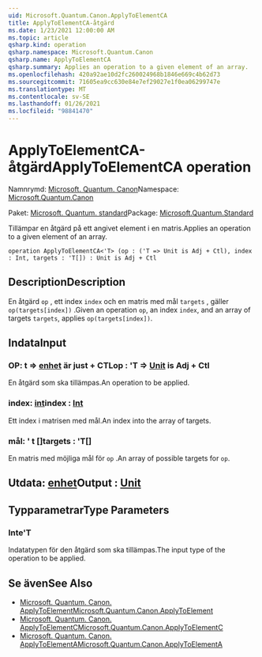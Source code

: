 ```yaml
---
uid: Microsoft.Quantum.Canon.ApplyToElementCA
title: ApplyToElementCA-åtgärd
ms.date: 1/23/2021 12:00:00 AM
ms.topic: article
qsharp.kind: operation
qsharp.namespace: Microsoft.Quantum.Canon
qsharp.name: ApplyToElementCA
qsharp.summary: Applies an operation to a given element of an array.
ms.openlocfilehash: 420a92ae10d2fc260024968b1846e669c4b62d73
ms.sourcegitcommit: 71605ea9cc630e84e7ef29027e1f0ea06299747e
ms.translationtype: MT
ms.contentlocale: sv-SE
ms.lasthandoff: 01/26/2021
ms.locfileid: "98841470"
---
```

# <a name="applytoelementca-operation"></a><span data-ttu-id="9f579-102">ApplyToElementCA-åtgärd</span><span class="sxs-lookup"><span data-stu-id="9f579-102">ApplyToElementCA operation</span></span>

<span data-ttu-id="9f579-103">Namnrymd: [Microsoft. Quantum. Canon](xref:Microsoft.Quantum.Canon)</span><span class="sxs-lookup"><span data-stu-id="9f579-103">Namespace: [Microsoft.Quantum.Canon](xref:Microsoft.Quantum.Canon)</span></span>

<span data-ttu-id="9f579-104">Paket: [Microsoft. Quantum. standard](https://nuget.org/packages/Microsoft.Quantum.Standard)</span><span class="sxs-lookup"><span data-stu-id="9f579-104">Package: [Microsoft.Quantum.Standard](https://nuget.org/packages/Microsoft.Quantum.Standard)</span></span>


<span data-ttu-id="9f579-105">Tillämpar en åtgärd på ett angivet element i en matris.</span><span class="sxs-lookup"><span data-stu-id="9f579-105">Applies an operation to a given element of an array.</span></span>

```qsharp
operation ApplyToElementCA<'T> (op : ('T => Unit is Adj + Ctl), index : Int, targets : 'T[]) : Unit is Adj + Ctl
```


## <a name="description"></a><span data-ttu-id="9f579-106">Description</span><span class="sxs-lookup"><span data-stu-id="9f579-106">Description</span></span>

<span data-ttu-id="9f579-107">En åtgärd `op` , ett index `index` och en matris med mål `targets` , gäller `op(targets[index])` .</span><span class="sxs-lookup"><span data-stu-id="9f579-107">Given an operation `op`, an index `index`, and an array of targets `targets`, applies `op(targets[index])`.</span></span>

## <a name="input"></a><span data-ttu-id="9f579-108">Indata</span><span class="sxs-lookup"><span data-stu-id="9f579-108">Input</span></span>

### <a name="op--t--unit--is-adj--ctl"></a><span data-ttu-id="9f579-109">OP: t => [enhet](xref:microsoft.quantum.lang-ref.unit)  är just + CTL</span><span class="sxs-lookup"><span data-stu-id="9f579-109">op : 'T => [Unit](xref:microsoft.quantum.lang-ref.unit)  is Adj + Ctl</span></span>

<span data-ttu-id="9f579-110">En åtgärd som ska tillämpas.</span><span class="sxs-lookup"><span data-stu-id="9f579-110">An operation to be applied.</span></span>


### <a name="index--int"></a><span data-ttu-id="9f579-111">index: [int](xref:microsoft.quantum.lang-ref.int)</span><span class="sxs-lookup"><span data-stu-id="9f579-111">index : [Int](xref:microsoft.quantum.lang-ref.int)</span></span>

<span data-ttu-id="9f579-112">Ett index i matrisen med mål.</span><span class="sxs-lookup"><span data-stu-id="9f579-112">An index into the array of targets.</span></span>


### <a name="targets--t"></a><span data-ttu-id="9f579-113">mål: ' t []</span><span class="sxs-lookup"><span data-stu-id="9f579-113">targets : 'T[]</span></span>

<span data-ttu-id="9f579-114">En matris med möjliga mål för `op` .</span><span class="sxs-lookup"><span data-stu-id="9f579-114">An array of possible targets for `op`.</span></span>



## <a name="output--unit"></a><span data-ttu-id="9f579-115">Utdata: [enhet](xref:microsoft.quantum.lang-ref.unit)</span><span class="sxs-lookup"><span data-stu-id="9f579-115">Output : [Unit](xref:microsoft.quantum.lang-ref.unit)</span></span>



## <a name="type-parameters"></a><span data-ttu-id="9f579-116">Typparametrar</span><span class="sxs-lookup"><span data-stu-id="9f579-116">Type Parameters</span></span>

### <a name="t"></a><span data-ttu-id="9f579-117">Inte</span><span class="sxs-lookup"><span data-stu-id="9f579-117">'T</span></span>

<span data-ttu-id="9f579-118">Indatatypen för den åtgärd som ska tillämpas.</span><span class="sxs-lookup"><span data-stu-id="9f579-118">The input type of the operation to be applied.</span></span>

## <a name="see-also"></a><span data-ttu-id="9f579-119">Se även</span><span class="sxs-lookup"><span data-stu-id="9f579-119">See Also</span></span>

- [<span data-ttu-id="9f579-120">Microsoft. Quantum. Canon. ApplyToElement</span><span class="sxs-lookup"><span data-stu-id="9f579-120">Microsoft.Quantum.Canon.ApplyToElement</span></span>](xref:Microsoft.Quantum.Canon.ApplyToElement)
- [<span data-ttu-id="9f579-121">Microsoft. Quantum. Canon. ApplyToElementC</span><span class="sxs-lookup"><span data-stu-id="9f579-121">Microsoft.Quantum.Canon.ApplyToElementC</span></span>](xref:Microsoft.Quantum.Canon.ApplyToElementC)
- [<span data-ttu-id="9f579-122">Microsoft. Quantum. Canon. ApplyToElementA</span><span class="sxs-lookup"><span data-stu-id="9f579-122">Microsoft.Quantum.Canon.ApplyToElementA</span></span>](xref:Microsoft.Quantum.Canon.ApplyToElementA)